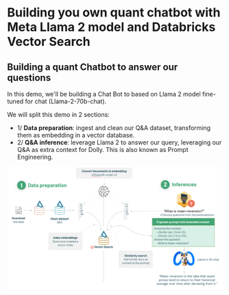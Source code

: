 # Building you own quant chatbot with Meta Llama 2 model and Databricks Vector Search

## Building a quant Chatbot to answer our questions

In this demo, we'll be building a Chat Bot to based on Llama 2 model fine-tuned for chat (Llama-2-70b-chat). 

We will split this demo in 2 sections:

- 1/ **Data preparation**: ingest and clean our Q&A dataset, transforming them as embedding in a vector database.
- 2/ **Q&A inference**: leverage Llama 2 to answer our query, leveraging our Q&A as extra context for Dolly. This is also known as Prompt Engineering.


<img style="margin: auto; display: block" width="1200px" src="https://raw.githubusercontent.com/manganganath/Llama2-quant-chatbot/main/_images/overview.png?token=GHSAT0AAAAAACFWHPLJUZD72SOIHZUWMMOIZHB6C4Q">
